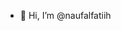 - 👋 Hi, I’m @naufalfatiih

<!---
naufalfatiih/naufalfatiih is a ✨ special ✨ repository because its `README.md` (this file) appears on your GitHub profile.
You can click the Preview link to take a look at your changes.
--->
